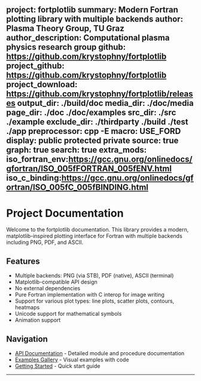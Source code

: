 project: fortplotlib
summary: Modern Fortran plotting library with multiple backends
author: Plasma Theory Group, TU Graz
author_description: Computational plasma physics research group
github: https://github.com/krystophny/fortplotlib
project_github: https://github.com/krystophny/fortplotlib
project_download: https://github.com/krystophny/fortplotlib/releases
output_dir: ./build/doc
media_dir: ./doc/media
page_dir: ./doc
          ./doc/examples
src_dir: ./src
         ./example
exclude_dir: ./thirdparty
             ./build
             ./test
             ./app
preprocessor: cpp -E
macro: USE_FORD
display: public
         protected
         private
source: true
graph: true
search: true
extra_mods: iso_fortran_env:https://gcc.gnu.org/onlinedocs/gfortran/ISO_005fFORTRAN_005fENV.html
            iso_c_binding:https://gcc.gnu.org/onlinedocs/gfortran/ISO_005fC_005fBINDING.html
---

# Project Documentation

Welcome to the fortplotlib documentation. This library provides a modern, matplotlib-inspired plotting interface for Fortran with multiple backends including PNG, PDF, and ASCII.

## Features

- Multiple backends: PNG (via STB), PDF (native), ASCII (terminal)
- Matplotlib-compatible API design
- No external dependencies
- Pure Fortran implementation with C interop for image writing
- Support for various plot types: line plots, scatter plots, contours, heatmaps
- Unicode support for mathematical symbols
- Animation support

## Navigation

- [API Documentation](./page/index.html) - Detailed module and procedure documentation
- [Examples Gallery](./page/examples/index.html) - Visual examples with code
- [Getting Started](./page/fpm_example/index.html) - Quick start guide

---